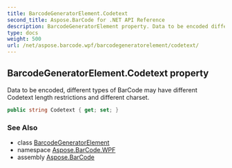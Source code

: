 ```yaml
---
title: BarcodeGeneratorElement.Codetext
second_title: Aspose.BarCode for .NET API Reference
description: BarcodeGeneratorElement property. Data to be encoded different types of BarCode may have different Codetext length restrictions and different charset
type: docs
weight: 500
url: /net/aspose.barcode.wpf/barcodegeneratorelement/codetext/
---
```

## BarcodeGeneratorElement.Codetext property

Data to be encoded, different types of BarCode may have different Codetext length restrictions and different charset.

```csharp
public string Codetext { get; set; }
```

### See Also

* class [BarcodeGeneratorElement](../)
* namespace [Aspose.BarCode.WPF](../../barcodegeneratorelement/)
* assembly [Aspose.BarCode](../../../)


